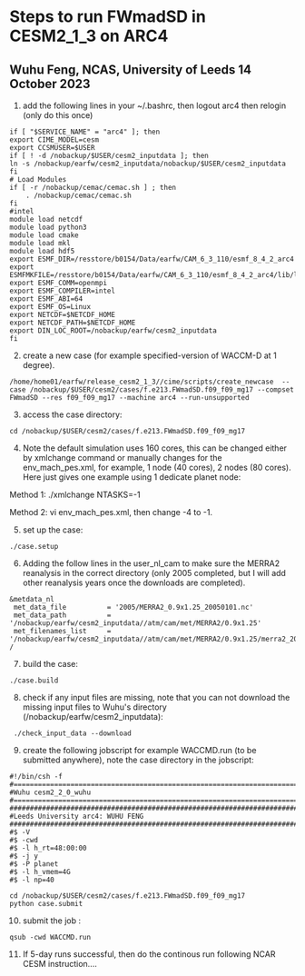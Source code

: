 # Steps to run FWmadSD in CESM2_1_3 on ARC4
## Wuhu Feng, NCAS, University of Leeds 14 October 2023

1) add the following lines in your ~/.bashrc, then logout arc4 then relogin (only do this once)

>
    if [ "$SERVICE_NAME" = "arc4" ]; then
    export CIME_MODEL=cesm
    export CCSMUSER=$USER
    if [ ! -d /nobackup/$USER/cesm2_inputdata ]; then
    ln -s /nobackup/earfw/cesm2_inputdata/nobackup/$USER/cesm2_inputdata
    fi
    # Load Modules
    if [ -r /nobackup/cemac/cemac.sh ] ; then
        . /nobackup/cemac/cemac.sh
    fi
    #intel
    module load netcdf
    module load python3
    module load cmake
    module load mkl
    module load hdf5
    export ESMF_DIR=/resstore/b0154/Data/earfw/CAM_6_3_110/esmf_8_4_2_arc4
    export ESMFMKFILE=/resstore/b0154/Data/earfw/CAM_6_3_110/esmf_8_4_2_arc4/lib/libO/Linux.intel.64.openmpi.default/esmf.mk
    export ESMF_COMM=openmpi
    export ESMF_COMPILER=intel
    export ESMF_ABI=64
    export ESMF_OS=Linux
    export NETCDF=$NETCDF_HOME
    export NETCDF_PATH=$NETCDF_HOME
    export DIN_LOC_ROOT=/nobackup/earfw/cesm2_inputdata
    fi



2) create a new case (for example specified-version of WACCM-D at 1 degree).

>
    /home/home01/earfw/release_cesm2_1_3//cime/scripts/create_newcase  --case /nobackup/$USER/cesm2/cases/f.e213.FWmadSD.f09_f09_mg17 --compset FWmadSD --res f09_f09_mg17 --machine arc4 --run-unsupported 

3) access the case directory:
>
    cd /nobackup/$USER/cesm2/cases/f.e213.FWmadSD.f09_f09_mg17

4) Note the default simulation uses 160 cores, this can be changed either by xmlchange command or manually changes for the env_mach_pes.xml, for example, 1 node (40 cores), 2 nodes (80 cores).
Here just gives one example using 1 dedicate planet node:

Method 1: ./xmlchange NTASKS=-1

Method 2: vi env_mach_pes.xml, then change -4 to -1.

5) set up the case:
>
    ./case.setup

6) Adding the follow lines in the user_nl_cam to make sure the MERRA2 reanalysis in the correct directory (only 2005 completed, but I will add other reanalysis years once the downloads are completed).
>
    &metdata_nl
     met_data_file          = '2005/MERRA2_0.9x1.25_20050101.nc'
     met_data_path          = '/nobackup/earfw/cesm2_inputdata//atm/cam/met/MERRA2/0.9x1.25'
     met_filenames_list     = '/nobackup/earfw/cesm2_inputdata//atm/cam/met/MERRA2/0.9x1.25/merra2_2005afterwards.txt'
    /

7) build the case:
>
    ./case.build

8) check if any input files are missing, note that you can not download the missing input files to Wuhu's directory (/nobackup/earfw/cesm2_inputdata):
>
     ./check_input_data --download

9) create the following jobscript for example WACCMD.run (to be submitted anywhere), note the case directory in the jobscript:

>
    #!/bin/csh -f
    #===============================================================================
    #Wuhu cesm2_2_0_wuhu
    #===============================================================================
    ################################################################################
    #Leeds University arc4: WUHU FENG
    #################################################################################
    #$ -V
    #$ -cwd
    #$ -l h_rt=48:00:00
    #$ -j y
    #$ -P planet
    #$ -l h_vmem=4G
    #$ -l np=40

    cd /nobackup/$USER/cesm2/cases/f.e213.FWmadSD.f09_f09_mg17
    python case.submit

10) submit the job :
>
    qsub -cwd WACCMD.run


11) If 5-day runs successful, then do the continous run following NCAR CESM instruction....
